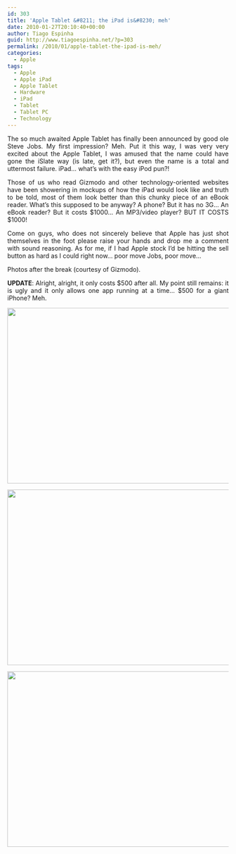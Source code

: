```yaml
---
id: 303
title: 'Apple Tablet &#8211; the iPad is&#8230; meh'
date: 2010-01-27T20:10:40+00:00
author: Tiago Espinha
guid: http://www.tiagoespinha.net/?p=303
permalink: /2010/01/apple-tablet-the-ipad-is-meh/
categories:
  - Apple
tags:
  - Apple
  - Apple iPad
  - Apple Tablet
  - Hardware
  - iPad
  - Tablet
  - Tablet PC
  - Technology
---
```

<p style="text-align: justify;">
  The so much awaited Apple Tablet has finally been announced by good ole Steve Jobs. My first impression? Meh. Put it this way, I was very very excited about the Apple Tablet, I was amused that the name could have gone the iSlate way (is late, get it?), but even the name is a total and uttermost failure. iPad&#8230; what&#8217;s with the easy iPod pun?!
</p>

<p style="text-align: justify;">
  Those of us who read Gizmodo and other technology-oriented websites have been showering in mockups of how the iPad would look like and truth to be told, most of them look better than this chunky piece of an eBook reader. What&#8217;s this supposed to be anyway? A phone? But it has no 3G&#8230; An eBook reader? But it costs $1000&#8230; An MP3/video player? BUT IT COSTS $1000!
</p>

<p style="text-align: justify;">
  Come on guys, who does not sincerely believe that Apple has just shot themselves in the foot please raise your hands and drop me a comment with sound reasoning. As for me, if I had Apple stock I&#8217;d be hitting the sell button as hard as I could right now&#8230; poor move Jobs, poor move&#8230;
</p>

<p style="text-align: justify;">
  Photos after the break (courtesy of Gizmodo).
</p>

<p style="text-align: justify;">
  <strong>UPDATE</strong>: Alright, alright, it only costs $500 after all. My point still remains: it is ugly and it only allows one app running at a time&#8230; $500 for a giant iPhone? Meh.
</p>

<p style="text-align: justify;">
  <!--more-->
  
  <a href="https://www.tiagoespinha.net/wp-content/uploads/2010/01/appletablet10.jpg" rel="lightbox[303]" title="appletablet10"><img class="alignnone size-full wp-image-305" title="appletablet10" src="https://www.tiagoespinha.net/wp-content/uploads/2010/01/appletablet10.jpg" alt="" width="600" height="399" /></a>
</p>

<p style="text-align: justify;">
  <a href="https://www.tiagoespinha.net/wp-content/uploads/2010/01/appletablet1.jpg" rel="lightbox[303]" title="appletablet1"><img class="alignnone size-full wp-image-304" title="appletablet1" src="https://www.tiagoespinha.net/wp-content/uploads/2010/01/appletablet1.jpg" alt="" width="600" height="399" /></a>
</p>

<p style="text-align: justify;">
  <a href="https://www.tiagoespinha.net/wp-content/uploads/2010/01/appletabletb13.jpg" rel="lightbox[303]" title="appletabletb13"><img class="alignnone size-full wp-image-306" title="appletabletb13" src="https://www.tiagoespinha.net/wp-content/uploads/2010/01/appletabletb13.jpg" alt="" width="600" height="399" /></a>
</p>